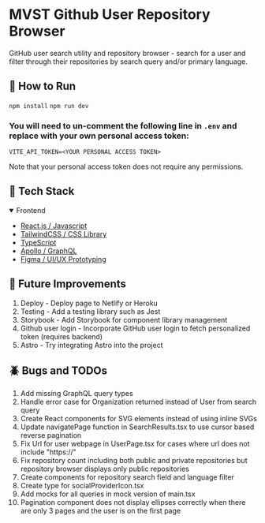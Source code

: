 # MVST Github User Repository Browser

GitHub user search utility and repository browser - search for a user and filter through their repositories by search query and/or primary language.

## :rocket: How to Run

`npm install`
`npm run dev`

### You will need to un-comment the following line in `.env` and replace with your own personal access token:

`VITE_API_TOKEN=<YOUR PERSONAL ACCESS TOKEN>`

Note that your personal access token does not require any permissions.

## :space_invader: Tech Stack

<details open>
  <summary>Frontend</summary>
  <ul>
    <li><a href="https://reactjs.org/">React.js / Javascript</a></li>
    <li><a href="https://emotion.sh/">TailwindCSS / CSS Library</a></li>
    <li><a href="https://www.typescriptlang.org/">TypeScript</a></li>
    <li><a href="https://www.apollographql.com/">Apollo / GraphQL</a></li>
    <li><a href="https://www.figma.com/">Figma / UI/UX Prototyping</a></li>
  </ul>
</details>

## :calendar: Future Improvements

1. Deploy - Deploy page to Netlify or Heroku
3. Testing - Add a testing library such as Jest
4. Storybook - Add Storybook for component library management
5. Github user login - Incorporate GitHub user login to fetch personalized token (requires backend)
6. Astro - Try integrating Astro into the project

## :beetle: Bugs and TODOs

1. Add missing GraphQL query types
2. Handle error case for Organization returned instead of User from search query
3. Create React components for SVG elements instead of using inline SVGs
4. Update navigatePage function in SearchResults.tsx to use cursor based reverse pagination
5. Fix Url for user webpage in UserPage.tsx for cases where url does not include "https://"
6. Fix repository count including both public and private repositories but repository browser displays only public repositories
7. Create components for repository search field and language filter
8. Create type for socialProviderIcon.tsx
9. Add mocks for all queries in mock version of main.tsx
10. Pagination component does not display ellipses correctly when there are only 3 pages and the user is on the first page
